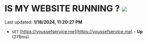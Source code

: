 # IS MY WEBSITE RUNNING ? [![](https://img.shields.io/static/v1?label=Sponsor&message=%E2%9D%A4&logo=GitHub&color=%23fe8e86)](https://github.com/sponsors/<username>)

Last updated: **1/18/2024, 11:20:27 PM**

- `GET` [https://youssefservice.me](https://youssefservice.me) - **Up** (276ms)
